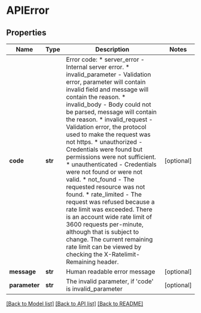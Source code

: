 # APIError

## Properties
Name | Type | Description | Notes
------------ | ------------- | ------------- | -------------
**code** | **str** | Error code:   * server_error - Internal server error.   * invalid_parameter - Validation error, parameter will contain invalid field and message will contain the reason.   * invalid_body - Body could not be parsed, message will contain the reason.   * invalid_request - Validation error, the protocol used to make the request was not https.   * unauthorized - Credentials were found but permissions were not sufficient.   * unauthenticated - Credentials were not found or were not valid.   * not_found - The requested resource was not found.   * rate_limited - The request was refused because a rate limit was exceeded. There is an account wide rate limit of 3600 requests per-minute, although that is subject to change. The current remaining rate limit can be viewed by checking the X-Ratelimit-Remaining header.  | [optional] 
**message** | **str** | Human readable error message | [optional] 
**parameter** | **str** | The invalid parameter, if &#39;code&#39; is invalid_parameter | [optional] 

[[Back to Model list]](../README.md#documentation-for-models) [[Back to API list]](../README.md#documentation-for-api-endpoints) [[Back to README]](../README.md)


